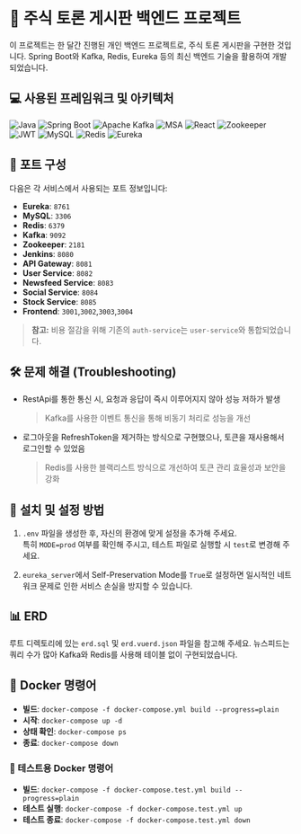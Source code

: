 # 📝 주식 토론 게시판 백엔드 프로젝트

이 프로젝트는 한 달간 진행된 개인 백엔드 프로젝트로, 주식 토론 게시판을 구현한 것입니다. Spring Boot와 Kafka, Redis, Eureka 등의 최신 백엔드 기술을 활용하여 개발되었습니다.

## 💻 사용된 프레임워크 및 아키텍처

![Java](https://img.shields.io/badge/Java-ED8B00?style=for-the-badge&logo=java&logoColor=white) ![Spring Boot](https://img.shields.io/badge/Spring_Boot-F2F4F9?style=for-the-badge&logo=spring-boot) ![Apache Kafka](https://img.shields.io/badge/Apache%20Kafka-231F20?style=for-the-badge&logo=apache-kafka&logoColor=white) ![MSA](https://img.shields.io/badge/MSA-00897B?style=for-the-badge) ![React](https://img.shields.io/badge/React-20232A?style=for-the-badge&logo=react&logoColor=61DAFB) ![Zookeeper](https://img.shields.io/badge/Zookeeper-FF4B4B?style=for-the-badge&logo=apache-zookeeper&logoColor=white) ![JWT](https://img.shields.io/badge/JWT-000000?style=for-the-badge&logo=JSON%20web%20tokens&logoColor=white) ![MySQL](https://img.shields.io/badge/MySQL-4479A1?style=for-the-badge&logo=mysql&logoColor=white) ![Redis](https://img.shields.io/badge/Redis-DC382D?style=for-the-badge&logo=redis&logoColor=white) ![Eureka](https://img.shields.io/badge/Eureka-4DB33D?style=for-the-badge&logo=spring&logoColor=white)

## 🚪 포트 구성

다음은 각 서비스에서 사용되는 포트 정보입니다:

- **Eureka**: `8761`
- **MySQL**: `3306`
- **Redis**: `6379`
- **Kafka**: `9092`
- **Zookeeper**: `2181`
- **Jenkins**: `8080`
- **API Gateway**: `8081`
- **User Service**: `8082`
- **Newsfeed Service**: `8083`
- **Social Service**: `8084`
- **Stock Service**: `8085`
- **Frontend**: `3001`,`3002`,`3003`,`3004`

> **참고:** 비용 절감을 위해 기존의 `auth-service`는 `user-service`와 통합되었습니다.

## 🛠 문제 해결 (Troubleshooting)

- RestApi를 통한 통신 시, 요청과 응답이 즉시 이루어지지 않아 성능 저하가 발생  
  > Kafka를 사용한 이벤트 통신을 통해 비동기 처리로 성능을 개선

- 로그아웃을 RefreshToken을 제거하는 방식으로 구현했으나, 토큰을 재사용해서 로그인할 수 있었음
  > Redis를 사용한 블랙리스트 방식으로 개선하여 토큰 관리 효율성과 보안을 강화


## 🚀 설치 및 설정 방법

1. `.env` 파일을 생성한 후, 자신의 환경에 맞게 설정을 추가해 주세요.  
   특히 `MODE=prod` 여부를 확인해 주시고, 테스트 파일로 실행할 시 `test`로 변경해 주세요.

2. `eureka_server`에서 Self-Preservation Mode를 `True`로 설정하면 일시적인 네트워크 문제로 인한 서비스 손실을 방지할 수 있습니다.

## 📊 ERD

루트 디렉토리에 있는 `erd.sql` 및 `erd.vuerd.json` 파일을 참고해 주세요. 뉴스피드는 쿼리 수가 많아 Kafka와 Redis를 사용해 테이블 없이 구현되었습니다.

## 🐳 Docker 명령어

- **빌드**: `docker-compose -f docker-compose.yml build --progress=plain`
- **시작**: `docker-compose up -d`
- **상태 확인**: `docker-compose ps`
- **종료**: `docker-compose down`

### 🧪 테스트용 Docker 명령어

- **빌드**: `docker-compose -f docker-compose.test.yml build --progress=plain`
- **테스트 실행**: `docker-compose -f docker-compose.test.yml up`
- **테스트 종료**: `docker-compose -f docker-compose.test.yml down`
